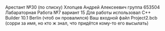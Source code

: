 Арестант №30 (по списку) Хлопцев Андрей Алексеевич
группа 653504
Лабараторная Работа №7
вариант 15
Для работы использовал C++ Builder 10.1 Berlin (чтоб он провалился)
Ваш входной файл Project2.bcb (сорри за имя, но кто ж знал, что придётся кому-то его высылать)
